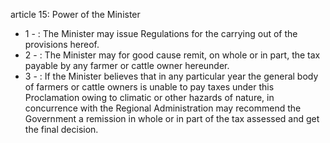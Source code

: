 article 15: Power of the Minister

<ul>
			<li>1 - : The Minister may issue Regulations for the carrying out of the provisions hereof. <ul>
			</ul></li>			<li>2 - : The Minister may for good cause remit, on whole or in part, the tax payable by any farmer or cattle owner hereunder. <ul>
			</ul></li>			<li>3 - : If the Minister believes that in any particular year the general body of farmers or cattle owners is unable to pay taxes under this Proclamation owing to climatic or other hazards of nature, in concurrence with the Regional Administration may recommend the Government a remission in whole or in part of the tax assessed and get the final decision.<ul>
			</ul></li></ul>